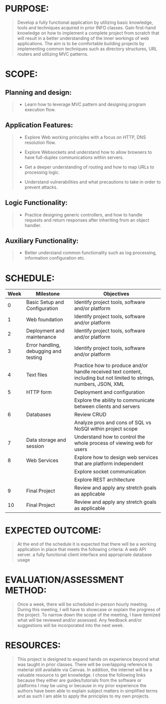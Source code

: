 # PURPOSE: 
> Develop a fully functional application by utilizing basic knowledge, tools and techniques acquired in prior INFO classes. Gain first-hand knowledge on  how to implement a complete project from scratch that will result in a better understanding of the inner workings of web applications. The aim is to be comfortable building projects by implementing common techniques such as directory structures, URL routers and utilizing MVC patterns.

# SCOPE:

## Planning and design:
> - Learn how to leverage MVC pattern and designing program execution flow.
## Application Features:
> - Explore Web working principles with a focus on HTTP, DNS resolution flow.
>
> - Explore Websockets and understand how to allow browsers to have full-duplex communications       within servers.
>
> - Get a deeper understanding of routing and how to map URLs to processing logic.
>
>  - Understand  vulnerabilities and what precautions to take in order to prevent attacks.
>
## Logic Functionality:
> - Practice designing generic controllers, and how to handle requests and return responses after    inheriting from an object handler.
## Auxiliary Functionality:
> - Better understand common functionality such as log processing, information configuration etc.

# SCHEDULE:

|Week |Milestone                             |Objectives                                      |
|-----|--------------------------------------|------------------------------------------------|
|0    |Basic Setup and Configuration         |Identify project tools, software and/or platform|
|1    |Web foundation                        |Identify project tools, software and/or platform|
|2    |Deployment and maintenance            |Identify project tools, software and/or platform|
|3    |Error handling, debugging and testing |Identify project tools, software and/or platform|
|4    |Text files                            |Practice how to produce and/or handle received text content, including but not limited to strings, numbers, JSON, XML|
|5    |HTTP form                             |Deployment and configuration                                        |
|     |                                      |Explore the ability to communicate between clients and servers      |
|6    |Databases                             |Review CRUD                                                         |
|     |                                      |Analyze pros and cons of SQL vs NoSQl within project scope          |
|7    |Data storage and session              |Understand how to control the whole process of viewing web for users|
|8    |Web Services                          |Explore how to design web services that are platform independent    |
|     |                                      |Explore socket communication                                        |
|     |                                      |Explore REST architecture                                           |
|9    |Final Project                         |Review and apply any stretch goals as applicable                    |
|10   |Final Project                         |Review and apply any stretch goals as applicable                    |
# EXPECTED OUTCOME:
> At the end of the schedule it is expected that there will be a working application in place that meets the following criteria: A web API server. a fully functional client interface and  appropriate database usage

# EVALUATION/ASSESSMENT METHOD:
> Once a week, there will be scheduled  in-person hourly meeting. During this meeting, I will have to showcase or explain the progress of the project. To narrow down the scope of the meeting, I have itemized what will be reviewed and/or assessed.  Any feedback and/or suggestions will be incorporated into the next week. 
# RESOURCES:
> This project is designed to expand hands on experience beyond what was taught  in prior classes. There will be overlapping reference to material still  available via Canvas. In addition, the internet will be a valuable resource to get knowledge. I chose the following links because they either are guides/tutorials from the software or platforms I may be using or because in my prior experience the authors have been able to explain subject matters in simplified terms and as such I am able to apply the principles to my own projects. 
